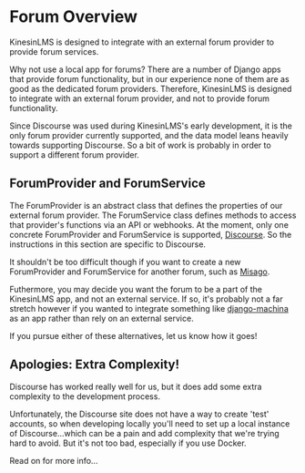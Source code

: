 # Forum Overview

KinesinLMS is designed to integrate with an external forum provider to provide forum services.

Why not use a local app for forums? There are a number of Django apps that provide forum functionality, but in our
experience none of them are as good as the dedicated forum providers. Therefore, KinesinLMS is designed to integrate
with an external forum provider, and not to provide forum functionality.

Since Discourse was used during KinesinLMS's early development, it is the only forum provider currently supported,
and the data model leans heavily towards supporting Discourse. So a bit of work is probably in order to support
a different forum provider.

## ForumProvider and ForumService

The ForumProvider is an abstract class that defines the properties of our external forum provider. The ForumService
class defines methods to access that provider's functions via an API or webhooks. At the moment, only
one concrete ForumProvider and ForumService is supported, [Discourse](https://www.discourse.org/). So the
instructions in this section are specific to Discourse.

It shouldn't be too difficult though if you want to create a new ForumProvider and ForumService for another forum,
such as [Misago](https://misago-project.org/).

Futhermore, you may decide you want the forum to be a part of the KinesinLMS app, and not an external service. If so,
it's probably not a far stretch however if you wanted
to integrate something like [django-machina](https://github.com/ellmetha/django-machina) as an app rather than rely on
an external service.

If you pursue either of these alternatives, let us know how it goes!

## Apologies: Extra Complexity!

Discourse has worked really well for us, but it does add some extra complexity to the development process.

Unfortunately, the Discourse site does not have a way to create 'test' accounts, so when developing locally
you'll need to set up a local instance of Discourse...which can be a pain and add complexity that we're
trying hard to avoid. But it's not too bad, especially if you use Docker.

Read on for more info...

